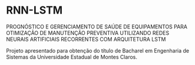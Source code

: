 # RNN-LSTM
PROGNÓSTICO E GERENCIAMENTO DE SAÚDE DE EQUIPAMENTOS PARA OTIMIZAÇÃO DE MANUTENÇÃO PREVENTIVA UTILIZANDO REDES NEURAIS ARTIFICIAIS RECORRENTES COM ARQUITETURA LSTM

Projeto apresentado para obtenção do título de Bacharel em Engenharia de Sistemas da Universidade Estadual de Montes Claros.
